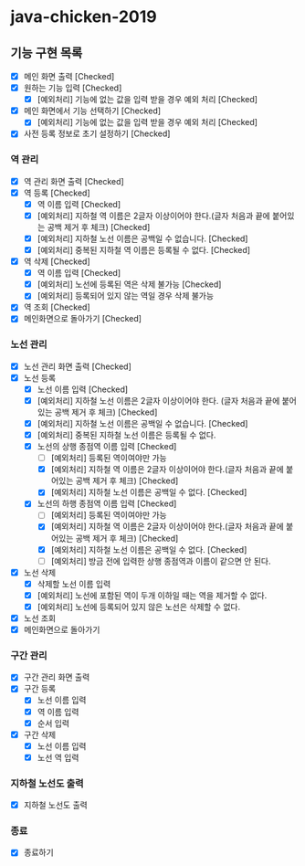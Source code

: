 # java-chicken-2019

## 기능 구현 목록
- [x] 메인 화면 출력 [Checked]
- [x] 원하는 기능 입력 [Checked]
    - [x] [예외처리] 기능에 없는 값을 입력 받을 경우 예외 처리 [Checked]
- [x] 메인 화면에서 기능 선택하기 [Checked]
    - [x] [예외처리] 기능에 없는 값을 입력 받을 경우 예외 처리 [Checked]
- [x] 사전 등록 정보로 초기 설정하기 [Checked]

### 역 관리
- [x] 역 관리 화면 출력 [Checked]
- [x] 역 등록 [Checked]
    - [x] 역 이름 입력 [Checked]
    - [x] [예외처리] 지하철 역 이름은 2글자 이상이어야 한다.(글자 처음과 끝에 붙어있는 공백 제거 후 체크) [Checked]
    - [x] [예외처리] 지하철 노선 이름은 공백일 수 없습니다. [Checked]
    - [x] [예외처리] 중복된 지하철 역 이름은 등록될 수 없다. [Checked]
- [x] 역 삭제 [Checked]
    - [x] 역 이름 입력 [Checked]
    - [x] [예외처리] 노선에 등록된 역은 삭제 불가능 [Checked]
    - [x] [예외처리] 등록되어 있지 않는 역일 경우 삭제 불가능 
- [x] 역 조회 [Checked]
- [x] 메인화면으로 돌아가기 [Checked]

### 노선 관리
- [x] 노선 관리 화면 출력 [Checked]
- [x] 노선 등록
    - [x] 노선 이름 입력 [Checked]
    - [x] [예외처리] 지하철 노선 이름은 2글자 이상이어야 한다. (글자 처음과 끝에 붙어있는 공백 제거 후 체크) [Checked]
    - [x] [예외처리] 지하철 노선 이름은 공백일 수 없습니다. [Checked]
    - [x] [예외처리] 중복된 지하철 노선 이름은 등록될 수 없다. 
    - [x] 노선의 상행 종점역 이름 입력 [Checked]
        - [ ] [예외처리] 등록된 역이여야만 가능
        - [x] [예외처리] 지하철 역 이름은 2글자 이상이어야 한다.(글자 처음과 끝에 붙어있는 공백 제거 후 체크) [Checked]
        - [x] [예외처리] 지하철 노선 이름은 공백일 수 없다. [Checked]
    - [x] 노선의 하행 종점역 이름 입력 [Checked]
        - [ ] [예외처리] 등록된 역이여야만 가능
        - [x] [예외처리] 지하철 역 이름은 2글자 이상이어야 한다.(글자 처음과 끝에 붙어있는 공백 제거 후 체크) [Checked]
        - [x] [예외처리] 지하철 노선 이름은 공백일 수 없다. [Checked]
        - [ ] [예외처리] 방금 전에 입력한 상행 종점역과 이름이 같으면 안 된다.
- [x] 노선 삭제
    - [x] 삭제할 노선 이름 입력
    - [x] [예외처리] 노선에 포함된 역이 두개 이하일 때는 역을 제거할 수 없다.
    - [x] [예외처리] 노선에 등록되어 있지 않은 노선은 삭제할 수 없다.
- [x] 노선 조회 
- [x] 메인화면으로 돌아가기

### 구간 관리
- [x] 구간 관리 화면 출력
- [x] 구간 등록
    - [x] 노선 이름 입력
    - [x] 역 이름 입력
    - [x] 순서 입력
- [x] 구간 삭제
    - [x] 노선 이름 입력
    - [x] 노선 역 입력

### 지하철 노선도 출력
- [x] 지하철 노선도 출력

### 종료
- [x] 종료하기